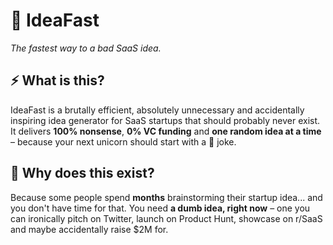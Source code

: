 # 💩 IdeaFast

_The fastest way to a bad SaaS idea._

## ⚡ What is this?

IdeaFast is a brutally efficient, absolutely unnecessary and accidentally inspiring idea generator for SaaS startups that should probably never exist.
It delivers **100% nonsense**, **0% VC funding** and **one random idea at a time** – because your next unicorn should start with a 💩 joke.

## 🎯 Why does this exist?

Because some people spend **months** brainstorming their startup idea... and you don't have time for that.
You need **a dumb idea, right now** – one you can ironically pitch on Twitter, launch on Product Hunt, showcase on r/SaaS and maybe accidentally raise $2M for.
